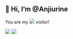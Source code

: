 ## 👋 Hi, I’m @Anjiurine

You are my 
![](https://moe-counter.anjiurine.top/get/@suswhw?theme=rule34)
visitor!

![](https://github-readme-stats.anjiurine.top/api?username=Anjiurine&show_icons=true&count_private=true)
![](https://github-readme-stats.anjiurine.top/api/top-langs/?username=Anjiurine)
